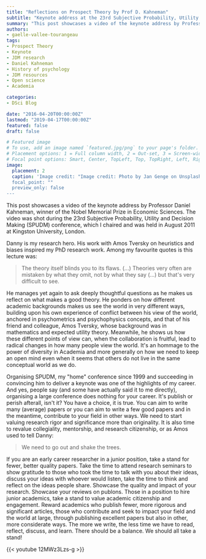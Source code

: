 ```yaml
---
title: "Reflections on Prospect Theory by Prof D. Kahneman"
subtitle: "Keynote address at the 23rd Subjective Probability, Utility and Decision Making (SPUDM) conference (2011)."
summary: "This post showcases a video of the keynote address by Professor Daniel Kahneman shot during the 23rd Subjective Probability, Utility and Decision Making (SPUDM) conference."
authors:
- gaelle-vallee-tourangeau
tags:
- Prospect Theory
- Keynote
- JDM research
- Daniel Kahneman
- History of psychology
- JDM resources
- Open science
- Academia

categories:
- DSci Blog

date: "2016-04-20T00:00:00Z"
lastmod: "2019-04-17T00:00:00Z"
featured: false
draft: false

# Featured image
# To use, add an image named `featured.jpg/png` to your page's folder.
# Placement options: 1 = Full column width, 2 = Out-set, 3 = Screen-width
# Focal point options: Smart, Center, TopLeft, Top, TopRight, Left, Right, BottomLeft, Bottom, BottomRight
image:
  placement: 2
  caption: 'Image credit: "Image credit: Photo by Jan Genge on Unsplash"
  focal_point: ""
  preview_only: false
---
```


This post showcases a video of the keynote address by Professor Daniel Kahneman, winner of the Nobel Memorial Prize in Economic Sciences. The video was shot during the 23rd Subjective Probability, Utility and Decision Making (SPUDM) conference, which I chaired and was held in August 2011 at Kingston University, London.

Danny is my research hero. His work with Amos Tversky on heuristics and biases inspired my PhD research work. Among my favourite quotes is this lecture was:

> The theory itself blinds you to its flaws. (...) Theories very often are mistaken by what they omit, not by what they say (...) but that's very difficult to see. 

He manages yet again to ask deeply thoughtful questions as he makes us reflect on what makes a good theory. He ponders on how different academic backgrounds makes us see the world in very different ways, building upon his own experience of conflict between his view of the world, anchored in psychometrics and psychophysics concepts, and that of his friend and colleague, Amos Tversky, whose background was in mathematics and expected utility theory. Meanwhile, he shows us how these different points of view can, when the collaboration is fruitful, lead to radical changes in how many people view the world. It's an hommage to the power of diversity in Academia and more generally on how we need to keep an open mind even when it seems that others do not live in the same conceptual world as we do. 

Organising SPUDM, my "home" conference since 1999 and succeeding in convincing him to deliver a keynote was one of the highlights of my career. And yes, people say (and some have actually said it to me directly), organising a large conference does nothing for your career. It's publish or perish afterall, isn't it? You have a choice, it is true. You can aim to write many (average) papers or you can aim to write a few good papers and in the meantime, contribute to your field in other ways. We need to start valuing research rigor and significance more than originality. It is also time to revalue collegiality, mentorship, and research citizenship, or as Amos used to tell Danny: 

> We need to go out and shake the trees. 

If you are an early career researcher in a junior position, take a stand for fewer, better quality papers. Take the time to attend research seminars to show gratitude to those who took the time to talk with you about their ideas, discuss your ideas with whoever would listen, take the time to think and reflect on the ideas people share. Showcase the quality and impact of your research. Showcase your reviews on publons. Those in a position to hire junior academics, take a stand to value academic citizenship and engagement. Reward academics who publish fewer, more rigorous and significant articles, those who contribute and seek to impact your field and the world at large, through publishing excellent papers but also in other, more considerate ways. The more we write, the less time we have to read, reflect, discuss, and learn. There should be a balance. We should all take a stand!

{{< youtube 12MWz3Lzs-g >}}

